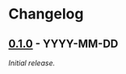 # Changelog

## [0.1.0] - YYYY-MM-DD

_Initial release._

[0.1.0]: https://github.com/athena-framework/mime/releases/tag/v0.1.0
